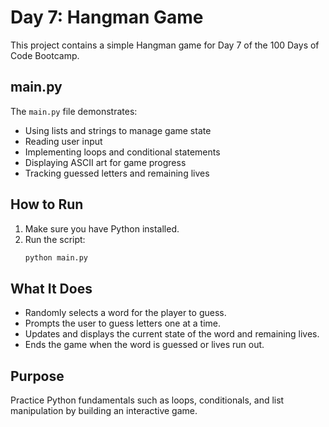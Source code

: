 # Day 7: Hangman Game

This project contains a simple Hangman game for Day 7 of the 100 Days of Code Bootcamp.

## main.py

The `main.py` file demonstrates:

- Using lists and strings to manage game state
- Reading user input
- Implementing loops and conditional statements
- Displaying ASCII art for game progress
- Tracking guessed letters and remaining lives

## How to Run

1. Make sure you have Python installed.
2. Run the script:
   ```bash
   python main.py
   ```

## What It Does

- Randomly selects a word for the player to guess.
- Prompts the user to guess letters one at a time.
- Updates and displays the current state of the word and remaining lives.
- Ends the game when the word is guessed or lives run out.

## Purpose

Practice Python fundamentals such as loops, conditionals, and list manipulation by building an interactive game.
